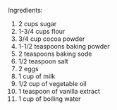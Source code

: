  Ingredients:

 1. 2 cups sugar
 2. 1-3/4 cups flour
 3. 3/4 cup cocoa powder
 4. 1-1/2 teaspoons baking powder
 5. 2 teaspoons baking sode
 6. 1/2 teaspoon salt
 7. 2 eggs
 8. 1 cup of milk
 9. 1/2 cup of vegetable oil
 10. 1 teaspoon of vanilla extract
 11. 1 cup of boiling water
